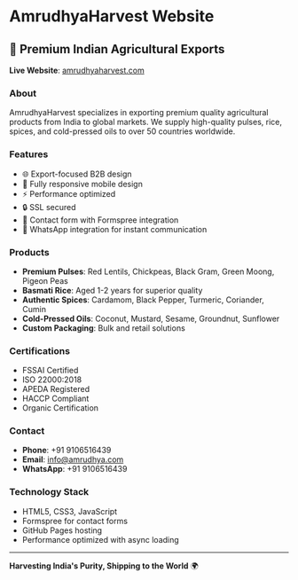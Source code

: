 # AmrudhyaHarvest Website

## 🌾 Premium Indian Agricultural Exports

**Live Website**: [amrudhyaharvest.com](https://amrudhyaharvest.com)

### About
AmrudhyaHarvest specializes in exporting premium quality agricultural products from India to global markets. We supply high-quality pulses, rice, spices, and cold-pressed oils to over 50 countries worldwide.

### Features
- 🌐 Export-focused B2B design
- 📱 Fully responsive mobile design
- ⚡ Performance optimized
- 🔒 SSL secured
- 📧 Contact form with Formspree integration
- 💬 WhatsApp integration for instant communication

### Products
- **Premium Pulses**: Red Lentils, Chickpeas, Black Gram, Green Moong, Pigeon Peas
- **Basmati Rice**: Aged 1-2 years for superior quality
- **Authentic Spices**: Cardamom, Black Pepper, Turmeric, Coriander, Cumin
- **Cold-Pressed Oils**: Coconut, Mustard, Sesame, Groundnut, Sunflower
- **Custom Packaging**: Bulk and retail solutions

### Certifications
- FSSAI Certified
- ISO 22000:2018
- APEDA Registered
- HACCP Compliant
- Organic Certification

### Contact
- **Phone**: +91 9106516439
- **Email**: info@amrudhya.com
- **WhatsApp**: +91 9106516439

### Technology Stack
- HTML5, CSS3, JavaScript
- Formspree for contact forms
- GitHub Pages hosting
- Performance optimized with async loading

---

**Harvesting India's Purity, Shipping to the World** 🌍
